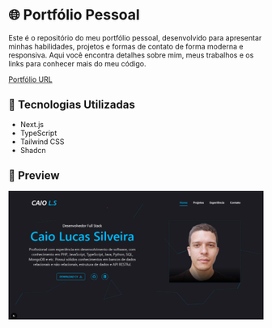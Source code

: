 # 🌐 Portfólio Pessoal

Este é o repositório do meu portfólio pessoal, desenvolvido para apresentar minhas habilidades, projetos e formas de contato de forma moderna e responsiva. Aqui você encontra detalhes sobre mim, meus trabalhos e os links para conhecer mais do meu código.

[Portfólio URL](https://porfolio-drzjdgfsz-caiolucasws-projects.vercel.app/)

## 🚀 Tecnologias Utilizadas

- Next.js
- TypeScript
- Tailwind CSS
- Shadcn

## 📸 Preview

![Preview do site](./preview.png)

